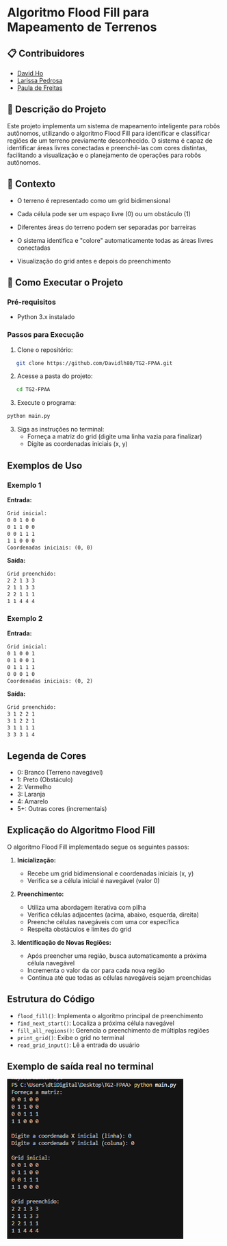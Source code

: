 #  Algoritmo Flood Fill para Mapeamento de Terrenos

## 📋 Contribuidores

- [David Ho](https://github.com/Davidlh80)
- [Larissa Pedrosa](https://github.com/larisilvapedrosa)
- [Paula de Freitas](https://github.com/pauladefreitas)

## 📝 Descrição do Projeto
Este projeto implementa um sistema de mapeamento inteligente para robôs autônomos, utilizando o algoritmo Flood Fill para identificar e classificar regiões de um terreno previamente desconhecido. O sistema é capaz de identificar áreas livres conectadas e preenchê-las com cores distintas, facilitando a visualização e o planejamento de operações para robôs autônomos.

## 🎯 Contexto
- O terreno é representado como um grid bidimensional
- Cada célula pode ser um espaço livre (0) ou um obstáculo (1)
- Diferentes áreas do terreno podem ser separadas por barreiras
- O sistema identifica e "colore" automaticamente todas as áreas livres conectadas

- Visualização do grid antes e depois do preenchimento

## 🚀 Como Executar o Projeto

### Pré-requisitos
- Python 3.x instalado

### Passos para Execução

1. Clone o repositório:
```bash
   git clone https://github.com/Davidlh80/TG2-FPAA.git
   ```

2. Acesse a pasta do projeto:
```bash
   cd TG2-FPAA
   ```

3. Execute o programa:
```bash
python main.py
```

3. Siga as instruções no terminal:
   - Forneça a matriz do grid (digite uma linha vazia para finalizar)
   - Digite as coordenadas iniciais (x, y)

## Exemplos de Uso

### Exemplo 1
**Entrada:**
```
Grid inicial:
0 0 1 0 0
0 1 1 0 0
0 0 1 1 1
1 1 0 0 0
Coordenadas iniciais: (0, 0)
```

**Saída:**
```
Grid preenchido:
2 2 1 3 3
2 1 1 3 3
2 2 1 1 1
1 1 4 4 4
```

### Exemplo 2
**Entrada:**
```
Grid inicial:
0 1 0 0 1
0 1 0 0 1
0 1 1 1 1
0 0 0 1 0
Coordenadas iniciais: (0, 2)
```

**Saída:**
```
Grid preenchido:
3 1 2 2 1
3 1 2 2 1
3 1 1 1 1
3 3 3 1 4
```

## Legenda de Cores
- 0: Branco (Terreno navegável)
- 1: Preto (Obstáculo)
- 2: Vermelho
- 3: Laranja
- 4: Amarelo
- 5+: Outras cores (incrementais)

## Explicação do Algoritmo Flood Fill

O algoritmo Flood Fill implementado segue os seguintes passos:

1. **Inicialização:**
   - Recebe um grid bidimensional e coordenadas iniciais (x, y)
   - Verifica se a célula inicial é navegável (valor 0)

2. **Preenchimento:**
   - Utiliza uma abordagem iterativa com pilha
   - Verifica células adjacentes (acima, abaixo, esquerda, direita)
   - Preenche células navegáveis com uma cor específica
   - Respeita obstáculos e limites do grid

3. **Identificação de Novas Regiões:**
   - Após preencher uma região, busca automaticamente a próxima célula navegável
   - Incrementa o valor da cor para cada nova região
   - Continua até que todas as células navegáveis sejam preenchidas

## Estrutura do Código
- `flood_fill()`: Implementa o algoritmo principal de preenchimento
- `find_next_start()`: Localiza a próxima célula navegável
- `fill_all_regions()`: Gerencia o preenchimento de múltiplas regiões
- `print_grid()`: Exibe o grid no terminal
- `read_grid_input()`: Lê a entrada do usuário

## Exemplo de saída real no terminal
![Exemplo de execução do programa](imagens/saidaExec.png)

